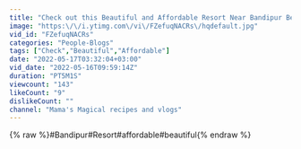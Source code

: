 ```yaml
---
title: "Check out this Beautiful and Affordable Resort Near Bandipur Before you plan your Trip to Bandipur"
image: "https:\/\/i.ytimg.com\/vi\/FZefuqNACRs\/hqdefault.jpg"
vid_id: "FZefuqNACRs"
categories: "People-Blogs"
tags: ["Check","Beautiful","Affordable"]
date: "2022-05-17T03:32:04+03:00"
vid_date: "2022-05-16T09:59:14Z"
duration: "PT5M1S"
viewcount: "143"
likeCount: "9"
dislikeCount: ""
channel: "Mama's Magical recipes and vlogs"
---
```

{% raw %}#Bandipur#Resort#affordable#beautiful{% endraw %}
